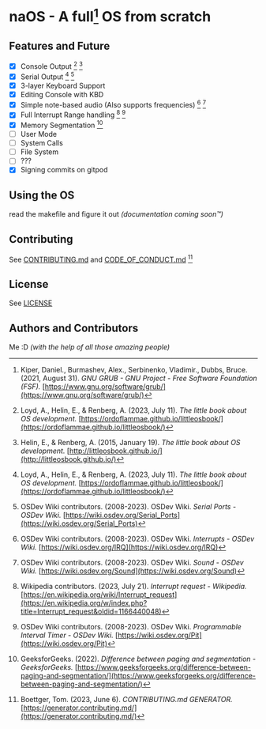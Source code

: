 # naOS - A full[^3] OS from scratch

## Features and Future

- [x] Console Output [^1] [^2]
- [x] Serial Output [^1] [^4]
- [x] 3-layer Keyboard Support
- [x] Editing Console with KBD
- [x] Simple note-based audio (Also supports frequencies) [^8] [^9]
- [x] Full Interrupt Range handling [^6] [^10]
- [x] Memory Segmentation [^11]
- [ ] User Mode
- [ ] System Calls
- [ ] File System
- [ ] ???
- [x] Signing commits on gitpod

## Using the OS
read the makefile and figure it out *(documentation coming soon:tm:)*

## Contributing
See [CONTRIBUTING.md](CONTRIBUTING.md) and [CODE_OF_CONDUCT.md](CODE_OF_CONDUCT.md) [^5]

## License
See [LICENSE](LICENSE)

## Authors and Contributors
Me :D *(with the help of all those amazing people)*
 
 <!-- basing this whole section on the fact that github rearranges markdown references numbers -->
[^1]: Loyd, A., Helin, E., & Renberg, A. (2023, July 11). *The little book about OS development.* [https://ordoflammae.github.io/littleosbook/](https://ordoflammae.github.io/littleosbook/)
[^2]: Helin, E., & Renberg, A. (2015, January 19). *The little book about OS development.* [http://littleosbook.github.io/](http://littleosbook.github.io/)
[^3]: Kiper, Daniel., Burmashev, Alex., Serbinenko, Vladimir., Dubbs, Bruce. (2021, August 31). *GNU GRUB - GNU Project - Free Software Foundation (FSF).* [https://www.gnu.org/software/grub/](https://www.gnu.org/software/grub/)
[^4]: OSDev Wiki contributors. (2008-2023). OSDev Wiki. *Serial Ports - OSDev Wiki.* [https://wiki.osdev.org/Serial_Ports](https://wiki.osdev.org/Serial_Ports)
[^8]: OSDev Wiki contributors. (2008-2023). OSDev Wiki. *Interrupts - OSDev Wiki.* [https://wiki.osdev.org/IRQ](https://wiki.osdev.org/IRQ)
[^9]: OSDev Wiki contributors. (2008-2023). OSDev Wiki. *Sound - OSDev Wiki.* [https://wiki.osdev.org/Sound](https://wiki.osdev.org/Sound)
[^10]: OSDev Wiki contributors. (2008-2023). OSDev Wiki. *Programmable Interval Timer - OSDev Wiki.* [https://wiki.osdev.org/Pit](https://wiki.osdev.org/Pit)
[^5]: Boettger, Tom. (2023, June 6). *CONTRIBUTING.md GENERATOR.* [https://generator.contributing.md/](https://generator.contributing.md/)
[^6]: Wikipedia contributors. (2023, July 21). *Interrupt request - Wikipedia.* [https://en.wikipedia.org/wiki/Interrupt_request](https://en.wikipedia.org/w/index.php?title=Interrupt_request&oldid=1166440048)
[^11]: GeeksforGeeks. (2022). *Difference between paging and segmentation - GeeksforGeeks.* [https://www.geeksforgeeks.org/difference-between-paging-and-segmentation/](https://www.geeksforgeeks.org/difference-between-paging-and-segmentation/)
